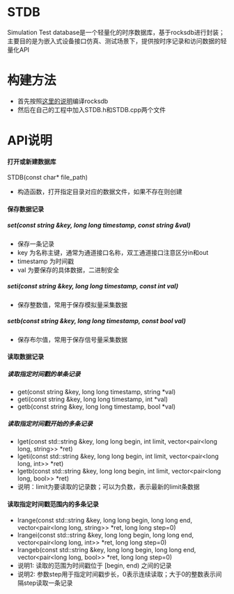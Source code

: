 # STDB
Simulation Test database是一个轻量化的时序数据库，基于rocksdb进行封装；主要目的是为嵌入式设备接口仿真、测试场景下，提供按时序记录和访问数据的轻量化API

# 构建方法
- 首先按照[这里的说明](https://github.com/facebook/rocksdb)编译rocksdb
- 然后在自己的工程中加入STDB.h和STDB.cpp两个文件

# API说明
#### 打开或新建数据库
STDB(const char* file_path)
- 构造函数，打开指定目录对应的数据文件，如果不存在则创建

#### 保存数据记录
##### set(const string &key, long long timestamp, const string &val)
- 保存一条记录
- key 为名称主键，通常为通道接口名称，双工通道接口注意区分in和out
- timestamp 为时间戳
- val 为要保存的具体数据，二进制安全

##### seti(const string &key, long long timestamp, const int val)
- 保存整数值，常用于保存模拟量采集数据

##### setb(const string &key, long long timestamp, const bool val)
- 保存布尔值，常用于保存信号量采集数据

#### 读取数据记录

##### 读取指定时间戳的单条记录
- get(const string &key, long long timestamp, string *val)
- geti(const string &key, long long timestamp, int *val)
- getb(const string &key, long long timestamp, bool *val)

##### 读取指定时间戳开始的多条记录
- lget(const std::string &key, long long begin, int limit, vector<pair<long long, string>> *ret)
- lgeti(const std::string &key, long long begin, int limit, vector<pair<long long, int>> *ret)
- lgetb(const std::string &key, long long begin, int limit, vector<pair<long long, bool>> *ret)
- 说明：limit为要读取的记录数；可以为负数，表示最新的limit条数据

#### 读取指定时间戳范围内的多条记录
- lrange(const std::string &key, long long begin, long long end, vector<pair<long long, string>> *ret, long long step=0)
- lrangei(const std::string &key, long long begin, long long end, vector<pair<long long, int>> *ret, long long step=0)
- lrangeb(const std::string &key, long long begin, long long end, vector<pair<long long, bool>> *ret, long long step=0)
- 说明1: 读取的范围为时间戳位于 [begin, end) 之间的记录
- 说明2: 参数step用于指定时间戳步长，0表示连续读取；大于0的整数表示间隔step读取一条记录
